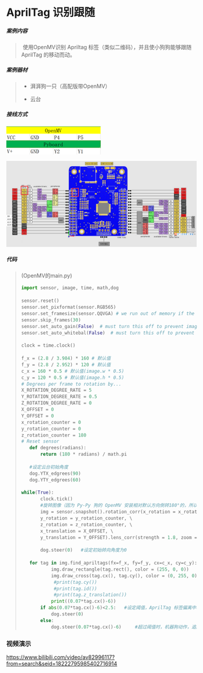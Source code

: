 # AprilTag 识别跟随

##### 案例内容

>​	使用OpenMV识别 Apriltag 标签（类似二维码），并且使小狗狗能够跟随 AprilTag 的移动而动。

##### 案例器材

>* 湃湃狗一只（高配版带OpenMV）
>
>* 云台
>

##### 接线方式

![](/pic/ch5/5.2.3/1.png) 

![](/pic/ch5/5.2.3/2.png) 

##### 代码

>(OpenMV的main.py)
>
>```python
>import sensor, image, time, math,dog
>
>sensor.reset()
>sensor.set_pixformat(sensor.RGB565)
>sensor.set_framesize(sensor.QQVGA) # we run out of memory if the resolution is much bigger...
>sensor.skip_frames(30)
>sensor.set_auto_gain(False)  # must turn this off to prevent image washout...
>sensor.set_auto_whitebal(False)  # must turn this off to prevent image washout...
>
>clock = time.clock()
>
>f_x = (2.8 / 3.984) * 160 # 默认值
>f_y = (2.8 / 2.952) * 120 # 默认值
>c_x = 160 * 0.5 # 默认值(image.w * 0.5)
>c_y = 120 * 0.5 # 默认值(image.h * 0.5)
># Degrees per frame to rotation by...
>X_ROTATION_DEGREE_RATE = 5
>Y_ROTATION_DEGREE_RATE = 0.5
>Z_ROTATION_DEGREE_RATE = 0
>X_OFFSET = 0
>Y_OFFSET = 0
>x_rotation_counter = 0
>y_rotation_counter = 0
>z_rotation_counter = 180
># Reset sensor
>    def degrees(radians):
>        return (180 * radians) / math.pi
>    
>    #设定云台初始角度
>    dog.YTX_edgrees(90)
>    dog.YTY_edgrees(60)
>    
>while(True):
>        clock.tick()
>        #旋转图像（因为 Py-Py 狗的 OpenMV 安装相对默认方向倒转180°的，所以需要把图像旋转回来）
>        img = sensor.snapshot().rotation_corr(x_rotation = x_rotation_counter, \
>        y_rotation = y_rotation_counter, \
>        z_rotation = z_rotation_counter, \
>        x_translation = X_OFFSET, \
>        y_translation = Y_OFFSET).lens_corr(strength = 1.8, zoom = 1.0)
>        
>        dog.steer(0)   #设定初始转向角度为0
>    
>    for tag in img.find_apriltags(fx=f_x, fy=f_y, cx=c_x, cy=c_y): # 默认为TAG36H11
>            img.draw_rectangle(tag.rect(), color = (255, 0, 0))
>            img.draw_cross(tag.cx(), tag.cy(), color = (0, 255, 0))
>             #print(tag.cy())
>             #print(tag.id())
>             #print(tag.z_translation())
>            print((0.07*tag.cx()-6))
>        if abs(0.07*tag.cx()-6)<2.5:   #设定阈值，AprilTag 标签偏离中心小于2.5时机器狗不动作
>            dog.steer(0)
>        else:
>            dog.steer(0.07*tag.cx()-6)     #超过阈值时，机器狗动作，追随 AprilTag 移动
>
>
>    ```
>    

##### 

### **视频演示** 

https://www.bilibili.com/video/av82996117?from=search&seid=18222795985402716914